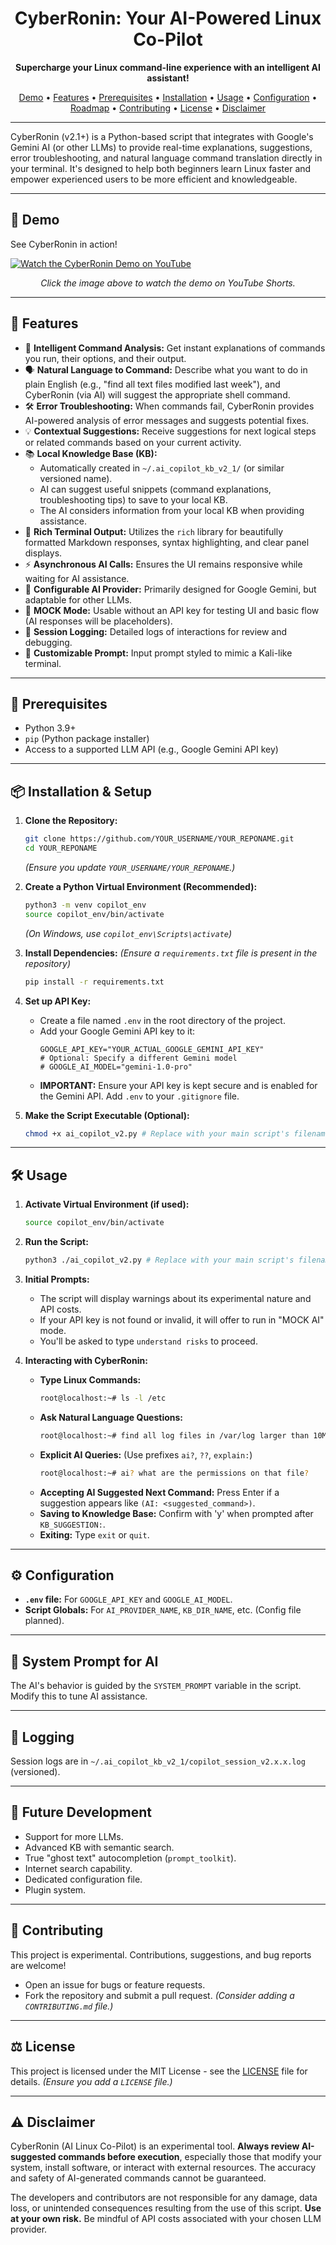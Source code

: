 <div align="center">
  <!-- Replace placeholder_logo.png with your actual logo and uncomment the line below -->
  <!-- <img src="placeholder_logo.png" alt="CyberRonin Logo" width="150"/> -->
  <h1>CyberRonin: Your AI-Powered Linux Co-Pilot</h1>
  <p>
    <strong>Supercharge your Linux command-line experience with an intelligent AI assistant!</strong>
  </p>
  <p>
    <a href="#-demo">Demo</a> •
    <a href="#features">Features</a> •
    <a href="#prerequisites">Prerequisites</a> •
    <a href="#installation--setup">Installation</a> •
    <a href="#usage">Usage</a> •
    <a href="#configuration">Configuration</a> •
    <a href="#future-development">Roadmap</a> •
    <a href="#contributing">Contributing</a> •
    <a href="#license">License</a> •
    <a href="#disclaimer">Disclaimer</a>
  </p>
  <!-- Optional Badges:
  <p>
    <img src="https://img.shields.io/badge/Python-3.9+-blue.svg" alt="Python 3.9+">
    <img src="https://img.shields.io/badge/License-MIT-green.svg" alt="License: MIT">
    <img src="https://img.shields.io/github/stars/YOUR_USERNAME/YOUR_REPONAME?style=social" alt="GitHub Stars">
  </p>
  -->
</div>

---

CyberRonin (v2.1+) is a Python-based script that integrates with Google's Gemini AI (or other LLMs) to provide real-time explanations, suggestions, error troubleshooting, and natural language command translation directly in your terminal. It's designed to help both beginners learn Linux faster and empower experienced users to be more efficient and knowledgeable.

---

## 🎥 Demo

See CyberRonin in action!

[![Watch the CyberRonin Demo on YouTube](https://img.youtube.com/vi/C1ecfb2Xyzg/hqdefault.jpg)](https://youtube.com/shorts/C1ecfb2Xyzg?si=GUOG5Sxie45Vo7UX)
<p align="center"><em>Click the image above to watch the demo on YouTube Shorts.</em></p>

---

## 🚀 Features

*   🧠 **Intelligent Command Analysis:** Get instant explanations of commands you run, their options, and their output.
*   🗣️ **Natural Language to Command:** Describe what you want to do in plain English (e.g., "find all text files modified last week"), and CyberRonin (via AI) will suggest the appropriate shell command.
*   🛠️ **Error Troubleshooting:** When commands fail, CyberRonin provides AI-powered analysis of error messages and suggests potential fixes.
*   💡 **Contextual Suggestions:** Receive suggestions for next logical steps or related commands based on your current activity.
*   📚 **Local Knowledge Base (KB):**
    *   Automatically created in `~/.ai_copilot_kb_v2_1/` (or similar versioned name).
    *   AI can suggest useful snippets (command explanations, troubleshooting tips) to save to your local KB.
    *   The AI considers information from your local KB when providing assistance.
*   💅 **Rich Terminal Output:** Utilizes the `rich` library for beautifully formatted Markdown responses, syntax highlighting, and clear panel displays.
*   ⚡ **Asynchronous AI Calls:** Ensures the UI remains responsive while waiting for AI assistance.
*   🔧 **Configurable AI Provider:** Primarily designed for Google Gemini, but adaptable for other LLMs.
*   👻 **MOCK Mode:** Usable without an API key for testing UI and basic flow (AI responses will be placeholders).
*   📜 **Session Logging:** Detailed logs of interactions for review and debugging.
*   🎨 **Customizable Prompt:** Input prompt styled to mimic a Kali-like terminal.

---

## 🧰 Prerequisites

*   Python 3.9+
*   `pip` (Python package installer)
*   Access to a supported LLM API (e.g., Google Gemini API key)

---

## 📦 Installation & Setup

1.  **Clone the Repository:**
    ```bash
    git clone https://github.com/YOUR_USERNAME/YOUR_REPONAME.git 
    cd YOUR_REPONAME
    ```
    *(Ensure you update `YOUR_USERNAME/YOUR_REPONAME`.)*

2.  **Create a Python Virtual Environment (Recommended):**
    ```bash
    python3 -m venv copilot_env
    source copilot_env/bin/activate
    ```
    *(On Windows, use `copilot_env\Scripts\activate`)*

3.  **Install Dependencies:**
    *(Ensure a `requirements.txt` file is present in the repository)*
    ```bash
    pip install -r requirements.txt 
    ```

4.  **Set up API Key:**
    *   Create a file named `.env` in the root directory of the project.
    *   Add your Google Gemini API key to it:
        ```env
        GOOGLE_API_KEY="YOUR_ACTUAL_GOOGLE_GEMINI_API_KEY"
        # Optional: Specify a different Gemini model
        # GOOGLE_AI_MODEL="gemini-1.0-pro"
        ```
    *   **IMPORTANT:** Ensure your API key is kept secure and is enabled for the Gemini API. Add `.env` to your `.gitignore` file.

5.  **Make the Script Executable (Optional):**
    ```bash
    chmod +x ai_copilot_v2.py # Replace with your main script's filename
    ```

---

## 🛠️ Usage

1.  **Activate Virtual Environment (if used):**
    ```bash
    source copilot_env/bin/activate
    ```

2.  **Run the Script:**
    ```bash
    python3 ./ai_copilot_v2.py # Replace with your main script's filename
    ```

3.  **Initial Prompts:**
    *   The script will display warnings about its experimental nature and API costs.
    *   If your API key is not found or invalid, it will offer to run in "MOCK AI" mode.
    *   You'll be asked to type `understand risks` to proceed.

4.  **Interacting with CyberRonin:**
    *   **Type Linux Commands:**
        ```bash
        root@localhost:~# ls -l /etc
        ```
    *   **Ask Natural Language Questions:**
        ```bash
        root@localhost:~# find all log files in /var/log larger than 10MB
        ```
    *   **Explicit AI Queries:** (Use prefixes `ai?`, `??`, `explain:`)
        ```bash
        root@localhost:~# ai? what are the permissions on that file?
        ```
    *   **Accepting AI Suggested Next Command:** Press Enter if a suggestion appears like `(AI: <suggested_command>)`.
    *   **Saving to Knowledge Base:** Confirm with 'y' when prompted after `KB_SUGGESTION:`.
    *   **Exiting:** Type `exit` or `quit`.

---

## ⚙️ Configuration

*   **`.env` file:** For `GOOGLE_API_KEY` and `GOOGLE_AI_MODEL`.
*   **Script Globals:** For `AI_PROVIDER_NAME`, `KB_DIR_NAME`, etc. (Config file planned).

---

## 🧠 System Prompt for AI

The AI's behavior is guided by the `SYSTEM_PROMPT` variable in the script. Modify this to tune AI assistance.

---

## 📝 Logging

Session logs are in `~/.ai_copilot_kb_v2_1/copilot_session_v2.x.x.log` (versioned).

---

## 🔮 Future Development

*   Support for more LLMs.
*   Advanced KB with semantic search.
*   True "ghost text" autocompletion (`prompt_toolkit`).
*   Internet search capability.
*   Dedicated configuration file.
*   Plugin system.

---

## 🤝 Contributing

This project is experimental. Contributions, suggestions, and bug reports are welcome!
*   Open an issue for bugs or feature requests.
*   Fork the repository and submit a pull request.
*(Consider adding a `CONTRIBUTING.md` file.)*

---

## ⚖️ License

This project is licensed under the MIT License - see the [LICENSE](LICENSE) file for details.
*(Ensure you add a `LICENSE` file.)*

---

## ⚠️ Disclaimer

CyberRonin (AI Linux Co-Pilot) is an experimental tool. **Always review AI-suggested commands before execution**, especially those that modify your system, install software, or interact with external resources. The accuracy and safety of AI-generated commands cannot be guaranteed.

The developers and contributors are not responsible for any damage, data loss, or unintended consequences resulting from the use of this script. **Use at your own risk.** Be mindful of API costs associated with your chosen LLM provider.